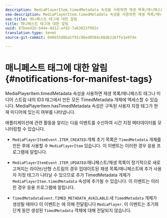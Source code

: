 ```yaml
---
description: MediaPlayerItem.timedMetadata 속성을 사용하면 재생 목록/매니페스트 태그나 미디어 스트림 내의 ID3 태그에서 만든 모든 TimedMetadata 개체에 액세스할 수 있습니다. MediaPlayerItem.hasTimedMetadata 속성은 구독된 사용자 지정 태그가 현재 미디어에 있는지 여부를 나타냅니다.
seo-description: MediaPlayerItem.timedMetadata 속성을 사용하면 재생 목록/매니페스트 태그나 미디어 스트림 내의 ID3 태그에서 만든 모든 TimedMetadata 개체에 액세스할 수 있습니다. MediaPlayerItem.hasTimedMetadata 속성은 구독된 사용자 지정 태그가 현재 미디어에 있는지 여부를 나타냅니다.
seo-title: 매니페스트 태그에 대한 알림
title: 매니페스트 태그에 대한 알림
uuid: 87bee41b-b44e-4d12-afd2-7a63023f992c
translation-type: tm+mt
source-git-commit: 040655d8ba5f91c98ed0584c08db226ffe1e0f4e

---
```



# 매니페스트 태그에 대한 알림{#notifications-for-manifest-tags}

MediaPlayerItem.timedMetadata 속성을 사용하면 재생 목록/매니페스트 태그나 미디어 스트림 내의 ID3 태그에서 만든 모든 TimedMetadata 개체에 액세스할 수 있습니다. MediaPlayerItem.hasTimedMetadata 속성은 구독된 사용자 지정 태그가 현재 미디어에 있는지 여부를 나타냅니다.

애플리케이션에 관련 활동을 알리는 다음 이벤트를 수신하여 시간 지정 메타데이터를 모니터링할 수 있습니다.

* `MediaPlayerItemEvent.ITEM_CREATED`:개체 초기 목록은 `TimedMetadata` 개체를 만든 후에 사용할 수 `MediaPlayerItem` 있습니다. 이 이벤트는 이러한 경우 응용 프로그램에 알립니다.

* `MediaPlayerItemEvent.ITEM_UPDATED`:매니페스트/재생 목록이 정기적으로 새로 고쳐지는 라이브/선형 스트림의 경우 업데이트된 재생 목록/매니페스트에 추가 사용자 지정 태그가 나타날 수 있으므로 추가 TimedMetadata 개체가 `MediaPlayerItem.timedMetadata` 속성에 추가될 수 있습니다. 이 이벤트는 이러한 경우 응용 프로그램에 알립니다.

* `TimedMetadataEvent.TIMED_METADATA_AVAILABLE`:새 `TimedMetadata` 개체가 생성될 때마다 이 이벤트는 에 의해 전달됩니다 `MediaPlayer`. 이 이벤트는 초기화 단계 동안 생성된 `TimedMetadata` 객체에 대해 전달되지 않습니다.

